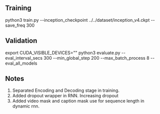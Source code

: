 ## Training
python3 train.py --inception_checkpoint ../../dataset/inception_v4.ckpt --save_freq 300

## Validation
export CUDA_VISIBLE_DEVICES=""
python3 evaluate.py --eval_interval_secs 300 --min_global_step 200 --max_batch_process 8 --eval_all_models


## Notes
1. Separated Encoding and Decoding stage in training.
2. Added dropout wrapper in RNN. Increasing dropout
3. Added video mask and caption mask use for sequence length in dynamic rnn.

